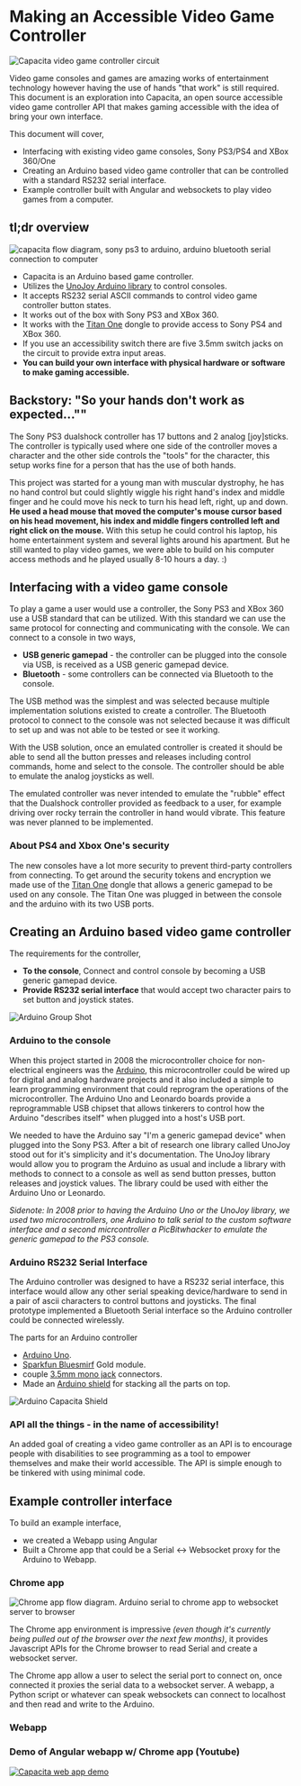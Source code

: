 # Making an Accessible Video Game Controller

![Capacita video game controller circuit](./images/capacita_topdown.JPG)

Video game consoles and games are amazing works of entertainment technology however having the use of hands "that work" is still required. This document is an exploration into Capacita, an open source accessible video game controller API that makes gaming accessible with the idea of bring your own interface.

This document will cover,

 - Interfacing with existing video game consoles, Sony PS3/PS4 and XBox 360/One
 - Creating an Arduino based video game controller that can be controlled with a standard RS232 serial interface.
 - Example controller built with Angular and websockets to play video games from a computer.


## tl;dr overview

![capacita flow diagram, sony ps3 to arduino, arduino bluetooth serial connection to computer](./images/CapacitaFlowDiagram.jpg)

 - Capacita is an Arduino based game controller.
 - Utilizes the [UnoJoy Arduino library](https://github.com/AlanChatham/UnoJoy) to control consoles.
 - It accepts RS232 serial ASCII commands to control video game controller button states.
 - It works out of the box with Sony PS3 and XBox 360.
 - It works with the [Titan One](https://www.amazon.com/ConsoleTuner-Titan-One-Xbox-playstation-4/dp/B00LH5XZQS) dongle to provide access to Sony PS4 and XBox 360.
 - If you use an accessibility switch there are five 3.5mm switch jacks on the circuit to provide extra input areas.
 - **You can build your own interface with physical hardware or software to make gaming accessible.**

## Backstory: "So your hands don't work as expected...""
The Sony PS3 dualshock controller has 17 buttons and 2 analog [joy]sticks. The controller is typically used where one side of the controller moves a character and the other side controls the "tools" for the character, this setup works fine for a person that has the use of both hands.  

This project was started for a young man with muscular dystrophy, he has no hand control but could slightly wiggle his right hand's index and middle finger and he could move his neck to turn his head left, right, up and down. **He used a head mouse that moved the computer's mouse cursor based on his head movement, his index and middle fingers controlled left and right click on the mouse.** With this setup he could control his laptop, his home entertainment system and several lights around his apartment. But he still wanted to play video games, we were able to build on his computer access methods and he played usually 8-10 hours a day. :)


## Interfacing with a video game console

To play a game a user would use a controller, the Sony PS3 and XBox 360 use a USB standard that can be utilized. With this standard we can use the same protocol for connecting and communicating with the console. We can connect to a console in two ways,

 - **USB generic gamepad** - the controller can be plugged into the console via USB, is received as a USB generic gamepad device.
 - **Bluetooth** - some controllers can be connected via Bluetooth to the console.

The USB method was the simplest and was selected because multiple implementation solutions existed to create a controller. The Bluetooth protocol to connect to the console was not selected because it was difficult to set up and was not able to be tested or see it working.

With the USB solution, once an emulated controller is created it should be able to send all the button presses and releases including control commands, home and select to the console. The controller should be able to emulate the analog joysticks as well. 

The emulated controller was never intended to emulate the "rubble" effect that the Dualshock controller provided as feedback to a user, for example driving over rocky terrain the controller in hand would vibrate. This feature was never planned to be implemented.

### About PS4 and Xbox One's security

The new consoles have a lot more security to prevent third-party controllers from connecting. To get around the security tokens and encryption we made use of the [Titan One](https://www.amazon.com/ConsoleTuner-Titan-One-Xbox-playstation-4/dp/B00LH5XZQS) dongle that allows a generic gamepad to be used on any console. The Titan One was plugged in between the console and the arduino with its two USB ports.

## Creating an Arduino based video game controller


The requirements for the controller,

 - **To the console**, Connect and control console by becoming a USB generic gamepad device.
 - **Provide RS232 serial interface** that would accept two character pairs to set button and joystick states.

![Arduino Group Shot](./images/capacita_group.JPG)

### Arduino to the console
When this project started in 2008 the microcontroller choice for non-electrical engineers was the [Arduino](http://www.arduino.cc), this microcontroller could be wired up for digital and analog hardware projects and it also included a simple to learn programming environment that could reprogram the operations of the microcontroller. The Arduino Uno and Leonardo boards provide a reprogrammable USB chipset that allows tinkerers to control how the Arduino "describes itself" when plugged into a host's USB port. 

We needed to have the Arduino say "I'm a generic gamepad device" when plugged into the Sony PS3. After a bit of research one library called UnoJoy stood out for it's simplicity and it's documentation. The UnoJoy library would allow you to program the Arduino as usual and include a library with methods to connect to a console as well as send button presses, button releases and joystick values. The library could be used with either the Arduino Uno or Leonardo. 

*Sidenote: In 2008 prior to having the Arduino Uno or the UnoJoy library, we used two microcontrollers, one Arduino to talk serial to the custom software interface and a second micrcontroller a PicBitwhacker to emulate the generic gamepad to the PS3 console.*

### Arduino RS232 Serial Interface

The Arduino controller was designed to have a RS232 serial interface, this interface would allow any other serial speaking device/hardware to send in a pair of ascii characters to control buttons and joysticks. The final prototype implemented a Bluetooth Serial interface so the Arduino controller could be connected wirelessly.

The parts for an Arduino controller

 - [Arduino Uno](http://www.arduino.cc).
 - [Sparkfun Bluesmirf](https://learn.sparkfun.com/tutorials/using-the-bluesmirf) Gold module.
 - couple [3.5mm mono jack](http://www.allelectronics.com/item/mmj/3.5mm-mono-open-audio-phone-jack/1.html) connectors.
 - Made an [Arduino shield](https://circuits.io/circuits/687229-arduino-uno-shield-capacita-w-smirf/) for stacking all the parts on top.

![Arduino Capacita Shield](./images/shield.PNG)


### API all the things - in the name of accessibility!

An added goal of creating a video game controller as an API is to encourage people with disabilities to see programming as a tool to empower themselves and make their world accessible. The API is simple enough to be tinkered with using minimal code.


## Example controller interface

To build an example interface,
 - we created a Webapp using Angular
 - Built a Chrome app that could be a Serial <-> Websocket proxy for the Arduino to Webapp.

### Chrome app

![Chrome app flow diagram. Arduino serial to chrome app to websocket server to browser](./images/chromeapp.jpg)

The Chrome app environment is impressive *(even though it's currently being pulled out of the browser over the next few months)*, it provides Javascript APIs for the Chrome browser to read Serial and create a websocket server. 

The Chrome app allow a user to select the serial port to connect on, once connected it proxies the serial data to a websocket server. A webapp, a Python script or whatever can speak websockets can connect to localhost and then read and write to the Arduino.

### Webapp

### Demo of Angular webapp w/ Chrome app (Youtube)
[![Capacita web app demo](http://img.youtube.com/vi/xqC8LIHCSGE/0.jpg)](https://www.youtube.com/watch?v=xqC8LIHCSGE)


